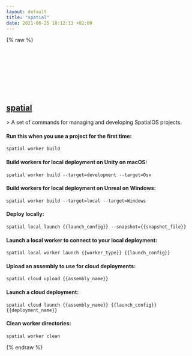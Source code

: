 ```yaml
---
layout: default
title: "spatial"
date: 2021-06-25 18:12:13 +02:00
---
```

{% raw %}
<h2 id="spatial">
  <a href="/en/common/spatial.html">spatial</a> <a href="#spatial"><svg class="icon">
    <use href="/assets/images/unicode_sprite.svg#link" />
  </svg></a>
</h2>
> A set of commands for managing and developing SpatialOS projects.

#### Run this when you use a project for the first time:
```shell
spatial worker build
```
#### Build workers for local deployment on Unity on macOS:
```shell
spatial worker build --target=development --target=Osx
```
#### Build workers for local deployment on Unreal on Windows:
```shell
spatial worker build --target=local --target=Windows
```
#### Deploy locally:
```shell
spatial local launch {{launch_config}} --snapshot={{snapshot_file}}
```
#### Launch a local worker to connect to your local deployment:
```shell
spatial local worker launch {{worker_type}} {{launch_config}}
```
#### Upload an assembly to use for cloud deployments:
```shell
spatial cloud upload {{assembly_name}}
```
#### Launch a cloud deployment:
```shell
spatial cloud launch {{assembly_name}} {{launch_config}} {{deployment_name}}
```
#### Clean worker directories:
```shell
spatial worker clean
```
{% endraw %}